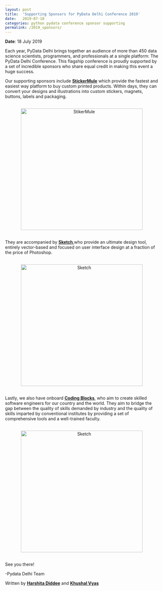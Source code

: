 ```yaml
---
layout: post
title:  'Supporting Sponsors for PyData Delhi Conference 2019'
date:   2019-07-18
categories: python pydata conference sponsor supporting
permalink: /2019_sponsors/
---
```


**Date**: 18 July 2019

Each year, PyData Delhi brings together an audience of more than 450 data science scientists, programmers, and professionals at a single platform: The PyData Delhi Conference. This flagship conference is proudly supported by a set of incredible sponsors who share equal credit in making this event a huge success.   

Our supporting sponsors include [**StickerMule**](https://www.stickermule.com/custom-stickers) which provide the fastest and easiest way platform to buy custom printed products. Within days, they can convert your designs and illustrations into custom stickers, magnets, buttons, labels and packaging.


<br>
<center>
<img src="https://pydata.org/delhi2019/media/sponsor_files/sticker-mule-logo-dark-stacked.png" alt="StikerMule" style="width: 400px;"/>
</center>
<br>

They are accompanied by [**Sketch**](https://www.sketch.com/),who provide an ultimate design tool,  entirely vector-based and focused on user interface design at a fraction of the price of Photoshop.

<br>
<center>
<img src="https://pydata.org/delhi2019/media/sponsor_files/sketch-logo-light2x.png" alt="Sketch" style="width: 400px;"/>
</center>
<br>

Lastly, we also have onboard [**Coding Blocks**](https://codingblocks.com), who aim to create skilled software engineers for our country and the world. They aim to bridge the gap between the quality of skills demanded by industry and the quality of skills imparted by conventional institutes by providing a set of comprehensive tools and a well-trained faculty.

<br>
<center>
<img src="https://pydata.org/delhi2019/media/sponsor_files/Logo_DarkGrey__NoShadow.png" alt="Sketch" style="width: 400px;"/>
</center>
<br>

See you there!

-Pydata Delhi Team

Written by [**Harshita Diddee**](https://in.linkedin.com/in/harshita-diddee) and [**Khushal Vyas**](https://www.linkedin.com/in/khushal-vyas/)
